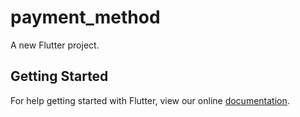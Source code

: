 # payment_method

A new Flutter project.

## Getting Started

For help getting started with Flutter, view our online
[documentation](https://flutter.io/).
